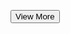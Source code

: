  <button class="btn1 p-2 px-5 fs-6">View More
                    <a href="index.html" class="btn1-span d-flex flex-row align-items-center justify-content-center">
                      <i class="fa-solid fa-paper-plane "></i>
                    </a>
                  </button>